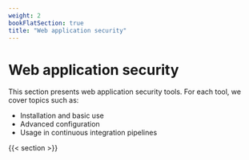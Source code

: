 ```yaml
---
weight: 2
bookFlatSection: true
title: "Web application security"
---
```


# Web application security

This section presents web application security tools. For each tool, we cover topics such as:

- Installation and basic use
- Advanced configuration
- Usage in continuous integration pipelines

{{< section >}}

